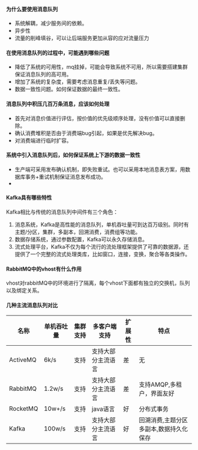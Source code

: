 #### 为什么要使用消息队列

- 系统解耦，减少服务间的依赖。
- 异步性
- 流量的削峰填谷，可以让后端服务更加从容的应对流量压力
#### 在使用消息队列的过程中，可能遇到哪些问题

- 降低了系统的可用性，mq挂掉，可能会导致系统不可用，所以需要搭建集群保证消息队列的高可用。
- 增加了系统的复杂度，需要考虑消息重复/丢失等问题。
- 数据一致性问题。如何保证数据的最终一致性。
#### 消息队列中积压几百万条消息，应该如何处理

- 首先对消息价值进行评估，按价值的优先级顺序处理，没有价值可以直接删除。
- 确认消费堆积是否由于消费端bug引起，如果是优先解决bug。
- 对消费端进行临时扩容。

#### 系统中引入消息队列后，如何保证系统上下游的数据一致性

- 生产端可采用发布确认机制，即失败重试。也可以采用本地消息表方案，用数据库事务+重试机制保证消息发布成功。
- 
#### Kafka具有哪些特性

Kafka相比与传统的消息队列中间件有三个角色：
1. 消息系统，Kafka是高性能的消息队列，单机吞吐量可到达百万级别。同时有主题/分区，集群，多副本，回溯消费，消费组等功能。
2. 数据存储系统，通过参数配置，Kafka可以永久存储消息。
3. 流式处理平台，Kafka不仅为每个流行的流处理框架提供了可靠的数据源，还提供了一个完整的流式处理类库，比如窗口，连接，变换，聚合等各类操作。
#### RabbitMQ中的vhost有什么作用

vhost对rabbitMQ中的环境进行了隔离，每个vhost下面都有独立的交换机，队列以及绑定关系。

#### 几种主流消息队列对比

|名称|单机吞吐量|集群支持|多客户端支持|扩展性|特点|
|--|--|--|--|--|--|
|ActiveMQ|6k/s|支持|支持大部分主流语言|差|无|
|RabbitMQ|1.2w/s|支持|支持大部分主流语言|差|支持AMQP,多租户，界面友好|
|RocketMQ|10w+/s|支持|java语言|好|分布式事务|
|Kafka|100w/s|支持|支持大部分主流语言|好|回溯消费,主题分区多副本,数据持久化保存|



